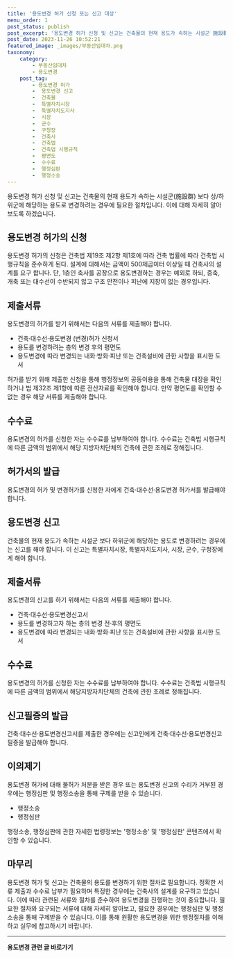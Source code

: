 ```yaml
---
title: '용도변경 허가 신청 또는 신고 대상'
menu_order: 1
post_status: publish
post_excerpt: '용도변경 허가 신청 및 신고는 건축물의 현재 용도가 속하는 시설군 施設群  보다 상 하위군에 해당하는 용도로 변경하려는 경우에 필요한 절차입니다. 이에 대해 자세히 알아보도록 하겠습니다.'
post_date: 2023-11-26 10:52:21
featured_image: _images/부동산임대차.png
taxonomy:
    category:
        - 부동산임대차
        - 용도변경
    post_tag:
        - 용도변경 허가
        -  용도변경 신고
        -  건축물
        -  특별자치시장
        -  특별자치도지사
        -  시장
        -  군수
        -  구청장
        -  건축사
        -  건축법
        -  건축법 시행규칙
        -  평면도
        -  수수료
        -  행정심판
        -  행정소송
---
```



용도변경 허가 신청 및 신고는 건축물의 현재 용도가 속하는 시설군(施設群) 보다 상/하위군에 해당하는 용도로 변경하려는 경우에 필요한 절차입니다. 이에 대해 자세히 알아보도록 하겠습니다.

## 용도변경 허가의 신청

용도변경 허가의 신청은 건축법 제19조 제2항 제1호에 따라 건축 법률에 따라 건축법 시행규칙을 준수하게 된다. 설계에 대해서는 금액이 500제곱미터 이상일 때 건축사의 설계를 요구 합니다. 단, 1층인 축사를 공장으로 용도변경하는 경우는 예외로 하되, 증축, 개축 또는 대수선이 수반되지 않고 구조 안전이나 피난에 지장이 없는 경우입니다. 

## 제출서류

용도변경의 허가를 받기 위해서는 다음의 서류를 제출해야 합니다.

- 건축·대수선·용도변경 (변경)허가 신청서
- 용도를 변경하려는 층의 변경 후의 평면도
- 용도변경에 따라 변경되는 내화·방화·피난 또는 건축설비에 관한 사항을 표시한 도서

허가를 받기 위해 제출한 신청을 통해 행정정보의 공동이용을 통해 건축물 대장을 확인하거나 법 제32조 제1항에 따른 전산자료를 확인해야 합니다. 만약 평면도를 확인할 수 없는 경우 해당 서류를 제출해야 합니다.

## 수수료

용도변경의 허가를 신청한 자는 수수료를 납부하여야 합니다. 수수료는 건축법 시행규칙에 따른 금액의 범위에서 해당 지방자치단체의 건축에 관한 조례로 정해집니다. 

## 허가서의 발급

용도변경의 허가 및 변경허가를 신청한 자에게 건축·대수선·용도변경 허가서를 발급해야 합니다.

## 용도변경 신고

건축물의 현재 용도가 속하는 시설군 보다 하위군에 해당하는 용도로 변경하려는 경우에는 신고를 해야 합니다. 이 신고는 특별자치시장, 특별자치도지사, 시장, 군수, 구청장에게 해야 합니다.

## 제출서류

용도변경의 신고를 하기 위해서는 다음의 서류를 제출해야 합니다.

- 건축·대수선·용도변경신고서
- 용도를 변경하고자 하는 층의 변경 전·후의 평면도
- 용도변경에 따라 변경되는 내화·방화·피난 또는 건축설비에 관한 사항을 표시한 도서

## 수수료

용도변경의 허가를 신청한 자는 수수료를 납부하여야 합니다. 수수료는 건축법 시행규칙에 따른 금액의 범위에서 해당지방자치단체의 건축에 관한 조례로 정해집니다.

## 신고필증의 발급

건축·대수선·용도변경신고서를 제출한 경우에는 신고인에게 건축·대수선·용도변경신고필증을 발급해야 합니다.

## 이의제기

용도변경 허가에 대해 불허가 처분을 받은 경우 또는 용도변경 신고의 수리가 거부된 경우에는 행정심판 및 행정소송을 통해 구제를 받을 수 있습니다.

- 행정소송
- 행정심판

행정소송, 행정심판에 관한 자세한 법령정보는 '행정소송' 및 '행정심판' 콘텐츠에서 확인할 수 있습니다.

## 마무리

용도변경 허가 및 신고는 건축물의 용도를 변경하기 위한 절차로 필요합니다. 정확한 서류 제출과 수수료 납부가 필요하며 특정한 경우에는 건축사의 설계를 요구하고 있습니다. 이에 따라 관련된 서류와 절차를 준수하여 용도변경을 진행하는 것이 중요합니다. 필요한 절차와 요구되는 서류에 대해 자세히 알아보고, 필요한 경우에는 행정심판 및 행정소송을 통해 구제받을 수 있습니다. 이를 통해 원활한 용도변경을 위한 행정절차를 이해하고 실무에 참고하시기 바랍니다.
<!-- wp:separator -->
<hr class="wp-block-separator has-alpha-channel-opacity"/>
<!-- /wp:separator -->

<!-- wp:group {"backgroundColor":"base","layout":{"type":"constrained"}} -->
<div class="wp-block-group has-base-background-color has-background"><!-- wp:paragraph {"align":"center","fontSize":"medium"} -->
<p class="has-text-align-center has-large-font-size"><strong>용도변경 관련 글 바로가기</strong></p>
<!-- /wp:paragraph -->


<!-- wp:latest-posts
{"categories":[{"id":27339,"count":19,"description":"","link":"https://uknowlaw.com/category/%ec%9a%a9%eb%8f%84%eb%b3%80%ea%b2%bd/","name":"용도변경","slug":"용도변경","taxonomy":"category","parent":0,"meta":[],"_links":{"self":[{"href":"https://uknowlaw.com/wp-json/wp/v2/categories/27339"}],"collection":[{"href":"https://uknowlaw.com/wp-json/wp/v2/categories"}],"about":[{"href":"https://uknowlaw.com/wp-json/wp/v2/taxonomies/category"}],"wp:post_type":[{"href":"https://uknowlaw.com/wp-json/wp/v2/posts?categories=27339"}],"curies":[{"name":"wp","href":"https://api.w.org/{rel}","templated":true}]}}],"postsToShow":100,"excerptLength":28,"postLayout":"grid","columns":2,"featuredImageAlign":"left","featuredImageSizeSlug":"large","fontSize":"small"} /--></div>
<!-- /wp:group -->